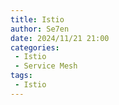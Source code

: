 ```yaml
---
title: Istio
author: Se7en
date: 2024/11/21 21:00
categories:
 - Istio
 - Service Mesh
tags:
 - Istio
---
```


